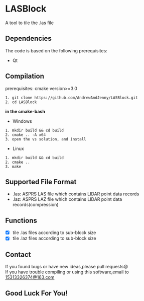 # LASBlock

A tool to tile the .las file

## Dependencies

The code is based on the following prerequisites:
* Qt

##  Compilation
prerequisites: cmake version>=3.0

```
1. git clone https://github.com/AndrewAndJenny/LASBlock.git
2. cd LASBlock
```

**in the cmake-bash**
* Windows
```
1. mkdir build && cd build
2. cmake .. -A x64
3. open the vs solution, and install
```
* Linux
```
1. mkdir build && cd build
2. cmake ..
3. make
```

## Supported File Format
* .las: ASPRS LAS file which contains LIDAR point data records
* .laz: ASPRS LAZ file which contains LIDAR point data records(compression)

## Functions
- [x] tile .las files according to sub-block size
- [x] tile .laz files according to sub-block size

##  Contact
If you found bugs or have new ideas,please pull requests:smile:   
If you have trouble compiling or using this software,email to 15313326374@163.com

## Good Luck For You!

